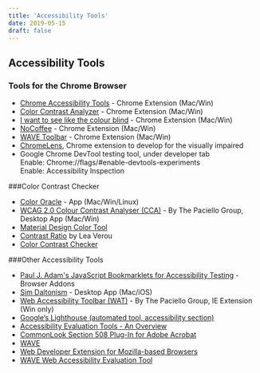 ```yaml
---
title: 'Accessibility Tools'
date: 2019-05-15
draft: false
---
```


## Accessibility Tools

### Tools for the Chrome Browser

* [Chrome Accessibility Tools](https://chrome.google.com/webstore/detail/accessibility-developer-t/fpkknkljclfencbdbgkenhalefipecmb?hl=en) - Chrome Extension (Mac/Win)
* [Color Contrast Analyzer](https://chrome.google.com/webstore/detail/color-contrast-analyzer/dagdlcijhfbmgkjokkjicnnfimlebcll/related) - Chrome Extension (Mac/Win)
* [I want to see like the colour blind](https://chrome.google.com/webstore/detail/i-want-to-see-like-the-co/jebeedfnielkcjlcokhiobodkjjpbjia) - Chrome Extension (Mac/Win)
* [NoCoffee](https://chrome.google.com/webstore/detail/nocoffee/jjeeggmbnhckmgdhmgdckeigabjfbddl) - Chrome Extension (Mac/Win)
* [WAVE Toolbar](https://chrome.google.com/webstore/detail/wave-evaluation-tool/jbbplnpkjmmeebjpijfedlgcdilocofh) - Chrome Extension (Mac/Win)
* [ChromeLens](http://chromelens.xyz), Chrome extension to develop for the visually impaired
* Google Chrome DevTool testing tool, under developer tab  
	Enable: Chrome://flags/#enable-devtools-experiments  
	Enable: Accessibility Inspection

###Color Contrast Checker
* [Color Oracle](http://colororacle.org/) - App (Mac/Win/Linux)
* [WCAG 2.0 Colour Contrast Analyser (CCA)](https://www.paciellogroup.com/resources/contrastanalyser/) - By The Paciello Group, Desktop App (Mac/Win)
* [Material Design Color Tool](https://material.io/color/#!/?view.left=0&view.right=0)
* [Contrast Ratio](http://leaverou.github.io/contrast-ratio/) by Lea Verou
* [Color Contrast Checker](http://webaim.org/resources/contrastchecker/)

###Other Accessibility Tools
* [Paul J. Adam's JavaScript Bookmarklets for Accessibility Testing](http://pauljadam.com/bookmarklets.html) - Browser Addons
* [Sim Daltonism](https://michelf.ca/projects/sim-daltonism/) - Desktop App (Mac/iOS)
* [Web Accessibility Toolbar (WAT)](https://www.paciellogroup.com/resources/wat/) - By The Paciello Group, IE Extension (Win only)
* [Google’s Lighthouse (automated tool, accessibility section)](https://developers.google.com/web/tools/lighthouse/)
* [Accessibility Evaluation Tools - An Overview](http://webaim.org/articles/tools/)
* [CommonLook Section 508 Plug-In for Adobe Acrobat](http://webaim.org/resources/commonlook/)
* [WAVE](http://wave.webaim.org/)
* [Web Developer Extension for Mozilla-based Browsers](http://webaim.org/resources/webdev/)
* [WAVE Web Accessibility Evaluation Tool](http://wave.webaim.org/)
